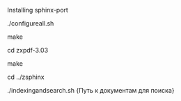 Installing sphinx-port

./configureall.sh

make

cd zxpdf-3.03

make

cd ../zsphinx 

./indexingandsearch.sh {Путь к документам для поиска}



